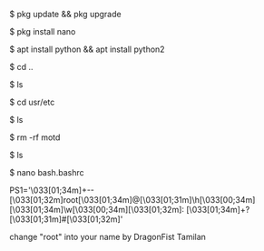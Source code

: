 $ pkg update && pkg upgrade

$ pkg install nano

$ apt install python && apt install python2

$ cd ..

$ ls

$ cd usr/etc

$ ls

$ rm -rf motd

$ ls

$ nano bash.bashrc

 PS1='\033[01;34m\]+--\[\033[01;32m\]root\[\033[01;34m\]@\[\033[01;31m\]\h\[\033[00;34m\]\[\033[01;34m\]\w\[\033[00;34m\]\[\033[01;32m\]: \[\033[01;34m\]+?\[\033[01;31m\]#\[\033[01;32m\]'

change "root" into your name
 by DragonFist Tamilan
